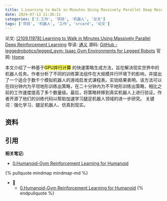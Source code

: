 ```yaml
---
title: 1.Learning to Walk in Minutes Using Massively Parallel Deep Reinforcement Learning
date: 2024-07-13 11:36:11
categories: ['2.工作', '项目', '机器人', '论文']
tags: ['项目', '机器人', '工作', 'srcard', '论文']
---
```

论文: [[2109.11978] Learning to Walk in Minutes Using Massively Parallel Deep Reinforcement Learning](http://ar5iv.org/abs/2109.11978)
导读:  [通义](https://tongyi.aliyun.com/efficiency/doc/read?taskId=1820606)
源码: [GitHub - leggedrobotics/legged_gym: Isaac Gym Environments for Legged Robots](https://github.com/leggedrobotics/legged_gym)
官网: [Home](https://leggedrobotics.github.io/legged_gym/)
  
本文介绍了一种基于<mark style="background: #fefe00A6;">GPU并行计算</mark> 的快速策略生成方法，旨在解决现实世界中的机器人任务。作者分析了不同的训练算法组件在大规模并行环境下的影响，并提出了一个适合于数千个模拟机器人的游戏启发式课程表。实验结果表明，该方法可以在四分钟内为平坦地形训练出策略，在二十分钟内为不平地形训练出策略，相比之前的工作速度提高了多个数量级。最后，将策略转移到真实机器人上进行验证。作者开源了他们的训练代码以帮助加速学习腿足机器人领域的进一步研究。
关键词：强化学习、腿足机器人、仿真到现实。
<!--SR:!2024-08-11,17,250-->
  
  
## 资料

  
  
## 引用



**相关笔记:**

- [0.Humanoid-Gym Reinforcement Learning for Humanoid](../6f252f6a1db58de9aa515272f56dab6e4f95c489)

{% pullquote mindmap mindmap-md %}
- 🔵
  - [0.Humanoid-Gym Reinforcement Learning for Humanoid](../6f252f6a1db58de9aa515272f56dab6e4f95c489)
{% endpullquote %}